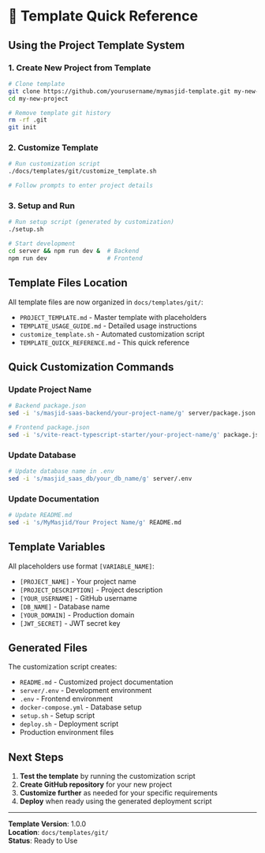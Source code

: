 # 🚀 Template Quick Reference

## Using the Project Template System

### 1. Create New Project from Template
```bash
# Clone template
git clone https://github.com/yourusername/mymasjid-template.git my-new-project
cd my-new-project

# Remove template git history
rm -rf .git
git init
```

### 2. Customize Template
```bash
# Run customization script
./docs/templates/git/customize_template.sh

# Follow prompts to enter project details
```

### 3. Setup and Run
```bash
# Run setup script (generated by customization)
./setup.sh

# Start development
cd server && npm run dev &  # Backend
npm run dev                 # Frontend
```

## Template Files Location

All template files are now organized in `docs/templates/git/`:

- `PROJECT_TEMPLATE.md` - Master template with placeholders
- `TEMPLATE_USAGE_GUIDE.md` - Detailed usage instructions
- `customize_template.sh` - Automated customization script
- `TEMPLATE_QUICK_REFERENCE.md` - This quick reference

## Quick Customization Commands

### Update Project Name
```bash
# Backend package.json
sed -i 's/masjid-saas-backend/your-project-name/g' server/package.json

# Frontend package.json
sed -i 's/vite-react-typescript-starter/your-project-name/g' package.json
```

### Update Database
```bash
# Update database name in .env
sed -i 's/masjid_saas_db/your_db_name/g' server/.env
```

### Update Documentation
```bash
# Update README.md
sed -i 's/MyMasjid/Your Project Name/g' README.md
```

## Template Variables

All placeholders use format `[VARIABLE_NAME]`:

- `[PROJECT_NAME]` - Your project name
- `[PROJECT_DESCRIPTION]` - Project description
- `[YOUR_USERNAME]` - GitHub username
- `[DB_NAME]` - Database name
- `[YOUR_DOMAIN]` - Production domain
- `[JWT_SECRET]` - JWT secret key

## Generated Files

The customization script creates:

- `README.md` - Customized project documentation
- `server/.env` - Development environment
- `.env` - Frontend environment
- `docker-compose.yml` - Database setup
- `setup.sh` - Setup script
- `deploy.sh` - Deployment script
- Production environment files

## Next Steps

1. **Test the template** by running the customization script
2. **Create GitHub repository** for your new project
3. **Customize further** as needed for your specific requirements
4. **Deploy** when ready using the generated deployment script

---

**Template Version**: 1.0.0  
**Location**: `docs/templates/git/`  
**Status**: Ready to Use
